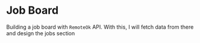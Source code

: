 # Job Board

Building a job board with `RemoteOk` API. With this, I will fetch data from there and design the jobs section
